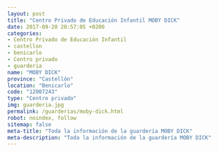 ```yaml
---
layout: post
title: "Centro Privado de Educación Infantil MOBY DICK"
date: 2017-09-20 20:57:05 +0200
categories:
- Centro Privado de Educación Infantil
- castellon
- benicarlo
- Centro privado
- guarderia
name: "MOBY DICK"
province: "Castellón"
location: "Benicarlo"
code: "12007243"
type: "Centro privado"
img: guarderia.jpg
permalink: /guarderias/moby-dick.html
robot: noindex, follow
sitemap: false
meta-title: "Toda la información de la guardería MOBY DICK"
meta-description: "Toda la información de la guardería MOBY DICK"
---
```


